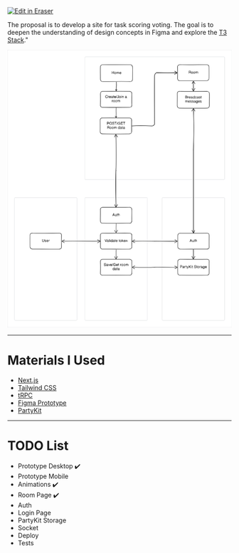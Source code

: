 <p><a target="_blank" href="https://app.eraser.io/workspace/1LJGabM9KdfgxxJTgN86" id="edit-in-eraser-github-link"><img alt="Edit in Eraser" src="https://firebasestorage.googleapis.com/v0/b/second-petal-295822.appspot.com/o/images%2Fgithub%2FOpen%20in%20Eraser.svg?alt=media&amp;token=968381c8-a7e7-472a-8ed6-4a6626da5501"></a></p>

The proposal is to develop a site for task scoring voting. The goal is to deepen the understanding of design concepts in Figma and explore the [﻿T3 Stack](https://create.t3.gg/)."



![Figure 1](/.eraser/1LJGabM9KdfgxxJTgN86___jEhIatNqRDUQU829H2I2e2Tb30C2___---figure---Fvx6dITzW9b2iIvyCbDbH---figure---H7QGhHe2hcf9vCD0ZQGKJA.png "Figure 1")

---

# Materials I Used
- [﻿Next.js](https://nextjs.org/) 
- [﻿Tailwind CSS](https://tailwindcss.com/) 
- [﻿tRPC](https://trpc.io/) 
- [﻿Figma Prototype](https://www.figma.com/design/XAjCxXLIids6H88OgreDwG/Scrum-Machine?node-id=0-1&node-type=canvas&t=GoQmLH1qg6ziZAUP-0) 
- [﻿PartyKit](https://docs.partykit.io/) 


---

# TODO List
- Prototype Desktop ✔️
- Prototype Mobile
- Animations ✔️
- Room Page ✔️
- Auth
- Login Page
- PartyKit Storage
- Socket
- Deploy
- Tests








<!--- Eraser file: https://app.eraser.io/workspace/1LJGabM9KdfgxxJTgN86 --->